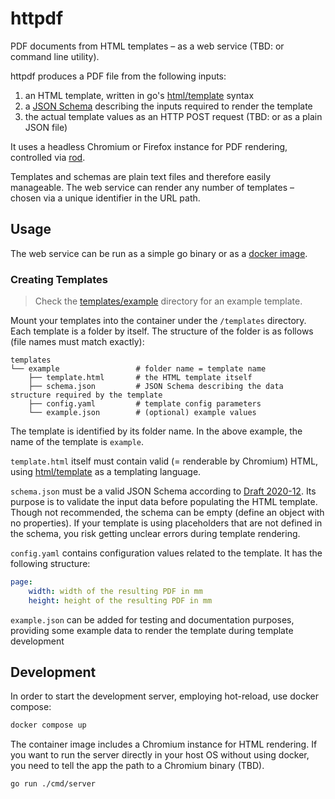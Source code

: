 # httpdf

PDF documents from HTML templates – as a web service (TBD: or command line utility).

httpdf produces a PDF file from the following inputs:

1) an HTML template, written in go's [html/template](https://pkg.go.dev/html/template) syntax
2) a [JSON Schema](https://json-schema.org/) describing the inputs required to render the template
3) the actual template values as an HTTP POST request (TBD: or as a plain JSON file)

It uses a headless Chromium or Firefox instance for PDF rendering, controlled via [rod](https://pkg.go.dev/github.com/go-rod/rod).

Templates and schemas are plain text files and therefore easily manageable. The web service can render any number of templates – chosen via a unique identifier in the URL path.

## Usage

The web service can be run as a simple go binary or as a [docker image](https://hub.docker.com/r/sehrgutesoftware/httpdf).

### Creating Templates

> Check the [templates/example](./templates/example/) directory for an example template.

Mount your templates into the container under the `/templates` directory. Each template is a folder by itself. The structure of the folder is as follows (file names must match exactly):

```
templates
└── example                 # folder name = template name
    ├── template.html       # the HTML template itself
    ├── schema.json         # JSON Schema describing the data structure required by the template
    ├── config.yaml         # template config parameters
    └── example.json        # (optional) example values
```

The template is identified by its folder name. In the above example, the name of the template is `example`.

`template.html` itself must contain valid (= renderable by Chromium) HTML, using [html/template](https://pkg.go.dev/html/template) as a templating language.

`schema.json` must be a valid JSON Schema according to [Draft 2020-12](https://json-schema.org/draft/2020-12). Its purpose is to validate the input data before populating the HTML template. Though not recommended, the schema can be empty (define an object with no properties). If your template is using placeholders that are not defined in the schema, you risk getting unclear errors during template rendering.

`config.yaml` contains configuration values related to the template. It has the following structure:

```yaml
page:
    width: width of the resulting PDF in mm
    height: height of the resulting PDF in mm
```

`example.json` can be added for testing and documentation purposes, providing some example data to render the template during template development

## Development

In order to start the development server, employing hot-reload, use docker compose:

```sh
docker compose up
```

The container image includes a Chromium instance for HTML rendering. If you want to run the server directly in your host OS without using docker, you need to tell the app the path to a Chromium binary (TBD).

```sh
go run ./cmd/server
```

